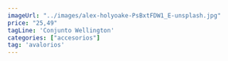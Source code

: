 ```yaml
---
imageUrl: "../images/alex-holyoake-PsBxtFDW1_E-unsplash.jpg"
price: "25,49"
tagLine: 'Conjunto Wellington'
categories: ["accesorios"]
tag: 'avalorios'
---
```

